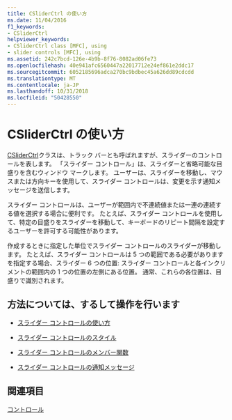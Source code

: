 ```yaml
---
title: CSliderCtrl の使い方
ms.date: 11/04/2016
f1_keywords:
- CSliderCtrl
helpviewer_keywords:
- CSliderCtrl class [MFC], using
- slider controls [MFC], using
ms.assetid: 242c7bcd-126e-4b9b-8f76-8082ad06fe73
ms.openlocfilehash: 40e941afc6560447a22017712e24ef861e2ddc17
ms.sourcegitcommit: 6052185696adca270bc9bdbec45a626dd89cdcdd
ms.translationtype: MT
ms.contentlocale: ja-JP
ms.lasthandoff: 10/31/2018
ms.locfileid: "50428550"
---
```

# <a name="using-csliderctrl"></a>CSliderCtrl の使い方

[CSliderCtrl](../mfc/reference/csliderctrl-class.md)クラスは、トラック バーとも呼ばれますが、スライダーのコントロールを表します。 「スライダー コントロール」は、スライダーと省略可能な目盛りを含むウィンドウ マークします。 ユーザーは、スライダーを移動し、マウスまたは方向キーを使用して、スライダー コントロールは、変更を示す通知メッセージを送信します。

スライダー コントロールは、ユーザーが範囲内で不連続値または一連の連続する値を選択する場合に便利です。 たとえば、スライダー コントロールを使用して、特定の目盛りをスライダーを移動して、キーボードのリピート間隔を設定するユーザーを許可する可能性があります。

作成するときに指定した単位でスライダー コントロールのスライダーが移動します。 たとえば、スライダー コントロールは 5 つの範囲である必要がありますを指定する場合、スライダー 6 つの位置: スライダー コントロールと各インクリメントの範囲内の 1 つの位置の左側にある位置。 通常、これらの各位置は、目盛りで識別されます。

## <a name="what-do-you-want-to-know-more-about"></a>方法については、するして操作を行います

- [スライダー コントロールの使い方](../mfc/using-slider-controls.md)

- [スライダー コントロールのスタイル](../mfc/slider-control-styles.md)

- [スライダー コントロールのメンバー関数](../mfc/slider-control-member-functions.md)

- [スライダー コントロールの通知メッセージ](../mfc/slider-notification-messages.md)

## <a name="see-also"></a>関連項目

[コントロール](../mfc/controls-mfc.md)

